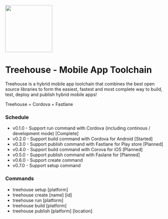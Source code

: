 <img src="https://image.flaticon.com/icons/png/512/36/36366.png" width="150px" />

# Treehouse - Mobile App Toolchain

Treehouse is a hybrid mobile app toolchain that combines the best open source libraries to form the easiest, fastest and most complete way to build, test, deploy and publish hybrid mobile apps!

Treehouse = Cordova + Fastlane

### Schedule
 - v0.1.0 - Support run command with Cordova (including continous / development mode) [Complete]
 - v0.2.0 - Support build command with Cordova for Android [Started]
 - v0.3.0 - Support publish command with Fastlane for Play store [Planned]
 - v0.4.0 - Support build command with Corova for iOS [Planned]
 - v0.5.0 - Support publish command with Faslane for [Planned]
 - v0.6.0 - Support create command
 - v0.7.0 - Support setup command
 
### Commands
- treehouse setup [platform]
- treehouse create [name] [id]
- treehouse run [platform]
- treehouse build [platform]
- treehouse publish [platform] [location]
